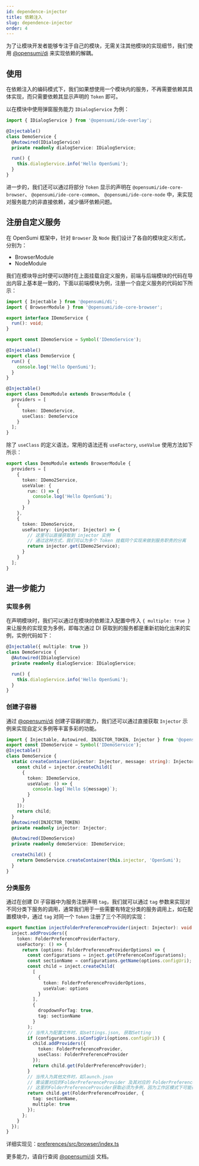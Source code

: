 ```yaml
---
id: dependence-injector
title: 依赖注入
slug: dependence-injector
order: 4
---
```


为了让模块开发者能够专注于自己的模块，无需关注其他模块的实现细节，我们使用 [@opensumi/di](https://web.npm.alibaba-inc.com/package/@opensumi/di) 来实现依赖的解耦。

## 使用

在依赖注入的编码模式下，我们如果想使用一个模块内的服务，不再需要依赖其具体实现，而只需要依赖其显示声明的 `Token` 即可。

以在模块中使用弹窗服务能力 `IDialogService` 为例：

```ts
import { IDialogService } from '@opensumi/ide-overlay';

@Injectable()
class DemoService {
  @Autowired(IDialogService)
  private readonly dialogService: IDialogService;

  run() {
    this.dialogService.info('Hello OpenSumi');
  }
}
```

进一步的，我们还可以通过将部分 `Token` 显示的声明在 `@opensumi/ide-core-browser`、 `@opensumi/ide-core-common`、 `@opensumi/ide-core-node` 中，来实现对服务能力的非直接依赖，减少循环依赖问题。

## 注册自定义服务

在 OpenSumi 框架中，针对 `Browser` 及 `Node` 我们设计了各自的模块定义形式，分别为：

- BrowserModule
- NodeModule

我们在模块导出时便可以随时在上面挂载自定义服务，前端与后端模块的代码在导出内容上基本是一致的，下面以前端模块为例，注册一个自定义服务的代码如下所示：

```ts
import { Injectable } from '@opensumi/di';
import { BrowserModule } from '@opensumi/ide-core-browser';

export interface IDemoService {
  run(): void;
}

export const IDemoService = Symbol('IDemoService');

@Injectable()
export class DemoService {
  run() {
    console.log('Hello OpenSumi');
  }
}

@Injectable()
export class DemoModule extends BrowserModule {
  providers = [
    {
      token: IDemoService,
      useClass: DemoService
    }
  ];
}
```

除了 `useClass` 的定义语法，常用的语法还有 `useFactory`, `useValue` 使用方法如下所示：

```ts
export class DemoModule extends BrowserModule {
  providers = [
    {
      token: IDemo2Service,
      useValue: {
        run: () => {
          console.log('Hello OpenSumi');
        }
      }
    },
    {
      token: IDemoService,
      useFactory: (injector: Injector) => {
        // 这里可以直接获取到 injector 实例
        // 通过这种方式，我们可以为多个 Token 挂载同个实现来做到服务职责的分离
        return injector.get(IDemo2Service);
      }
    }
  ];
}
```

## 进一步能力

### 实现多例

在声明模块时，我们可以通过在模块的依赖注入配置中传入 `{ multiple: true }` 来让服务的实现变为多例，即每次通过 DI 获取到的服务都是重新初始化出来的实例，实例代码如下：

```ts
@Injectable({ multiple: true })
class DemoService {
  @Autowired(IDialogService)
  private readonly dialogService: IDialogService;

  run() {
    this.dialogService.info('Hello OpenSumi');
  }
}
```

### 创建子容器

通过 [@opensumi/di](https://web.npm.alibaba-inc.com/package/@opensumi/di) 创建子容器的能力，我们还可以通过直接获取 `Injector` 示例来实现自定义多例等丰富多彩的功能。

```ts
import { Injectable, Autowired, INJECTOR_TOKEN, Injector } from '@opensumi/di';
export const IDemoService = Symbol('IDemoService');
@Injectable()
class DemoService {
  static createContainer(injector: Injector, message: string): Injector {
    const child = injector.createChild([
      {
        token: IDemoService,
        useValue: () => {
          console.log(`Hello ${message}`);
        }
      }
    ]);
    return child;
  }
  @Autowired(INJECTOR_TOKEN)
  private readonly injector: Injector;

  @Autowired(IDemoService)
  private readonly demoService: IDemoService;

  createChild() {
    return DemoService.createContainer(this.injector, 'OpenSumi');
  }
}
```

### 分类服务

通过在创建 DI 子容器中为服务注册声明 `tag`，我们就可以通过 `tag` 参数来实现对不同分类下服务的调用，通常我们用于一些需要有特定分类的服务调用上，如在配置模块中，通过 `tag` 对同一个 `Token` 注册了三个不同的实现：

```ts
export function injectFolderPreferenceProvider(inject: Injector): void {
  inject.addProviders({
    token: FolderPreferenceProviderFactory,
    useFactory: () => {
      return (options: FolderPreferenceProviderOptions) => {
        const configurations = inject.get(PreferenceConfigurations);
        const sectionName = configurations.getName(options.configUri);
        const child = inject.createChild(
          [
            {
              token: FolderPreferenceProviderOptions,
              useValue: options
            }
          ],
          {
            dropdownForTag: true,
            tag: sectionName
          }
        );
        // 当传入为配置文件时，如settings.json, 获取Setting
        if (configurations.isConfigUri(options.configUri)) {
          child.addProviders({
            token: FolderPreferenceProvider,
            useClass: FolderPreferenceProvider
          });
          return child.get(FolderPreferenceProvider);
        }
        // 当传入为其他文件时，如launch.json
        // 需设置对应的FolderPreferenceProvider 及其对应的 FolderPreferenceProviderOptions 依赖
        // 这里的FolderPreferenceProvider获取必须为多例，因为工作区模式下可能存在多个配置文件
        return child.get(FolderPreferenceProvider, {
          tag: sectionName,
          multiple: true
        });
      };
    }
  });
}
```

详细实现见：[preferences/src/browser/index.ts](https://github.com/opensumi/core/blob/develop/packages/preferences/src/browser/index.ts)

更多能力，请自行查阅 [@opensumi/di](https://web.npm.alibaba-inc.com/package/@opensumi/di) 文档。
